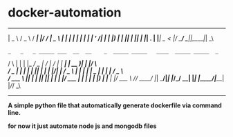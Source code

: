 # docker-automation

 ____   ___   ____ _  _______ ____  
|  _ \ / _ \ / ___| |/ / ____|  _ \ 
| | | | | | | |   | ' /|  _| | |_) |
| |_| | |_| | |___| . \| |___|  _ < 
|____/ \___/ \____|_|\_\_____|_| \_\
                                    
    _   _   _ _____ ___  __  __    _  _____ _____   ____  _____ _____  _    
   / \ | | | |_   _/ _ \|  \/  |  / \|_   _| ____| | __ )| ____|_   _|/ \   
  / _ \| | | | | || | | | |\/| | / _ \ | | |  _|   |  _ \|  _|   | | / _ \  
 / ___ \ |_| | | || |_| | |  | |/ ___ \| | | |___  | |_) | |___  | |/ ___ \ 
/_/   \_\___/  |_| \___/|_|  |_/_/   \_\_| |_____| |____/|_____| |_/_/   \_\
                                                                            


--------------------------------------------------------------------------------

__A simple python file that automatically generate dockerfile via command line.__

__for now it just automate node js and mongodb files__
